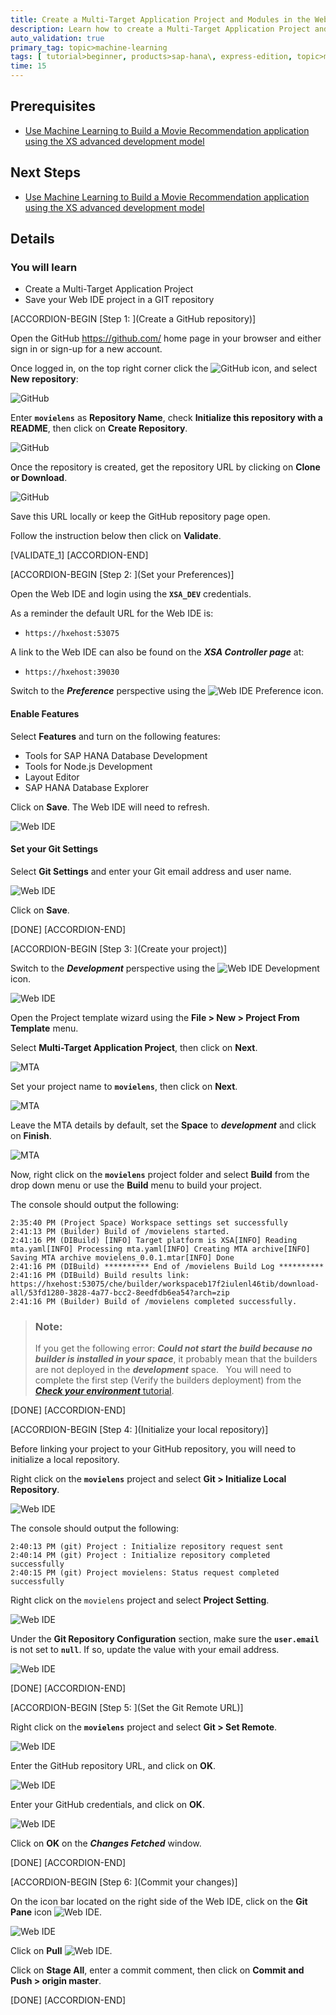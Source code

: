 ```yaml
---
title: Create a Multi-Target Application Project and Modules in the Web IDE
description: Learn how to create a Multi-Target Application Project and link it to your GitHub repository
auto_validation: true
primary_tag: topic>machine-learning
tags: [ tutorial>beginner, products>sap-hana\, express-edition, topic>machine-learning ]
time: 15
---
```


## Prerequisites
 - [Use Machine Learning to Build a Movie Recommendation application using the XS advanced development model](https://www.sap.com/developer/groups/hxe-aa-movielens.html)

## Next Steps
 - [Use Machine Learning to Build a Movie Recommendation application using the XS advanced development model](https://www.sap.com/developer/groups/hxe-aa-movielens.html)

## Details
### You will learn

- Create a Multi-Target Application Project
- Save your Web IDE project in a GIT repository

[ACCORDION-BEGIN [Step 1: ](Create a GitHub repository)]

Open the GitHub <https://github.com/> home page in your browser and either sign in or sign-up for a new account.

Once logged in, on the top right corner click the ![GitHub](00-github-plus.png) icon, and select **New repository**:

![GitHub](01-01.png)

Enter **`movielens`** as **Repository Name**, check **Initialize this repository with a README**, then click on **Create Repository**.

![GitHub](01-02.png)

Once the repository is created, get the repository URL by clicking on **Clone or Download**.

![GitHub](01-03.png)

Save this URL locally or keep the GitHub repository page open.

Follow the instruction below then click on **Validate**.

[VALIDATE_1]
[ACCORDION-END]

[ACCORDION-BEGIN [Step 2: ](Set your Preferences)]

Open the Web IDE and login using the **`XSA_DEV`** credentials.

As a reminder the default URL for the Web IDE is:

 - `https://hxehost:53075`

A link to the Web IDE can also be found on the ***XSA Controller page*** at:

 - `https://hxehost:39030`

Switch to the ***Preference*** perspective using the ![Web IDE Preference](00-preference.png) icon.

#### Enable Features

Select **Features** and turn on the following features:

 - Tools for SAP HANA Database Development
 - Tools for Node.js Development
 - Layout Editor
 - SAP HANA Database Explorer

Click on **Save**. The Web IDE will need to refresh.

![Web IDE](02-01.png)

#### Set your Git Settings

Select **Git Settings** and enter your Git email address and user name.

![Web IDE](02-02.png)

Click on **Save**.

[DONE]
[ACCORDION-END]

[ACCORDION-BEGIN [Step 3: ](Create your project)]

Switch to the ***Development*** perspective using the ![Web IDE Development](00-development.png) icon.

![Web IDE](03-01.png)

Open the Project template wizard using the **File > New > Project From Template** menu.

Select **Multi-Target Application Project**, then click on **Next**.

![MTA](03-02.png)

Set your project name to **`movielens`**, then click on **Next**.

![MTA](03-03.png)

Leave the MTA details by default, set the **Space** to ***development*** and click on **Finish**.

![MTA](03-04.png)

Now, right click on the **`movielens`** project folder and select **Build** from the drop down menu or use the **Build** menu to build your project.

The console should output the following:

```
2:35:40 PM (Project Space) Workspace settings set successfully
2:41:13 PM (Builder) Build of /movielens started.
2:41:16 PM (DIBuild) [INFO] Target platform is XSA[INFO] Reading mta.yaml[INFO] Processing mta.yaml[INFO] Creating MTA archive[INFO] Saving MTA archive movielens_0.0.1.mtar[INFO] Done
2:41:16 PM (DIBuild) ********** End of /movielens Build Log **********
2:41:16 PM (DIBuild) Build results link: https://hxehost:53075/che/builder/workspaceb17f2iulenl46tib/download-all/53fd1280-3828-4a77-bcc2-8eedfdb6ea54?arch=zip
2:41:16 PM (Builder) Build of /movielens completed successfully.
```

> ### **Note:**
>If you get the following error: ***Could not start the build because no builder is installed in your space***, it probably mean that the builders are not deployed in the ***development*** space.
>&nbsp;
>You will need to complete the first step (Verify the builders deployment) from the [***Check your environment*** tutorial](https://www.sap.com/developer/tutorials/hxe-aa-movielens-01.html).

[DONE]
[ACCORDION-END]

[ACCORDION-BEGIN [Step 4: ](Initialize your local repository)]

Before linking your project to your GitHub repository, you will need to initialize a local repository.

Right click on the **`movielens`** project and select **Git > Initialize Local Repository**.

![Web IDE](04-01.png)

The console should output the following:

```
2:40:13 PM (git) Project : Initialize repository request sent
2:40:14 PM (git) Project : Initialize repository completed successfully
2:40:15 PM (git) Project movielens: Status request completed successfully
```

Right click on the `movielens` project and select **Project Setting**.

![Web IDE](04-02.png)

Under the **Git Repository Configuration** section, make sure the **`user.email`** is not set to **`null`**. If so, update the value with your email address.

![Web IDE](04-03.png)

[DONE]
[ACCORDION-END]

[ACCORDION-BEGIN [Step 5: ](Set the Git Remote URL)]

Right click on the **`movielens`** project and select **Git > Set Remote**.

![Web IDE](05-01.png)

Enter the GitHub repository URL, and click on **OK**.

![Web IDE](05-02.png)

Enter your GitHub credentials, and click on **OK**.

![Web IDE](05-03.png)

Click on **OK** on the ***Changes Fetched*** window.

[DONE]
[ACCORDION-END]

[ACCORDION-BEGIN [Step 6: ](Commit your changes)]

On the icon bar located on the right side of the Web IDE, click on the **Git Pane** icon ![Web IDE](00-webide-git.png).

![Web IDE](06-01.png)

Click on **Pull** ![Web IDE](00-webide-git-pull.png).

Click on **Stage All**, enter a commit comment, then click on **Commit and Push > origin master**.

[DONE]
[ACCORDION-END]
